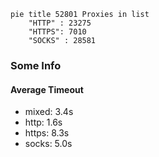
```mermaid
pie title 52801 Proxies in list
    "HTTP" : 23275
    "HTTPS": 7010
    "SOCKS" : 28581
```

### Some Info
#### Average Timeout

- mixed: 3.4s
- http: 1.6s
- https: 8.3s
- socks: 5.0s